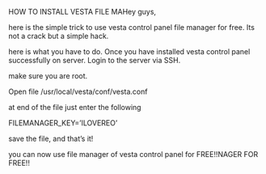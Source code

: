 HOW TO INSTALL VESTA FILE MAHey guys,

here is the simple trick to use vesta control panel file manager for free. Its not a crack but a simple hack.

here is what you have to do. Once you have installed vesta control panel successfully on server. Login to the server via SSH.

make sure you are root.

Open file /usr/local/vesta/conf/vesta.conf

at end of the file just enter the following

FILEMANAGER_KEY=’ILOVEREO’
 

save the file, and that’s it!

you can now use file manager of vesta control panel for FREE!!NAGER FOR FREE!!

